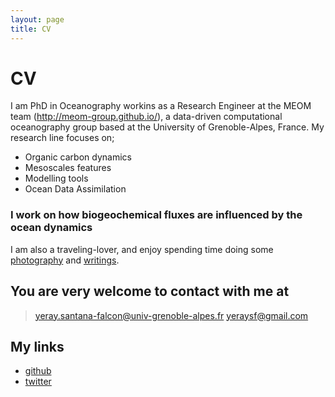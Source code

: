 ```yaml
---
layout: page
title: CV
---
```



# CV

I am PhD in Oceanography workins as a Research Engineer at the MEOM team (http://meom-group.github.io/), a data-driven computational oceanography group based at the University of Grenoble-Alpes, France. My research line focuses on;

  - Organic carbon dynamics
  - Mesoscales features
  - Modelling tools
  - Ocean Data Assimilation

### I work on how biogeochemical fluxes are influenced by the ocean dynamics

I am also a traveling-lover, and enjoy spending time doing some [photography] and [writings].

## You are very welcome to contact with me at
> yeray.santana-falcon@univ-grenoble-alpes.fr
> yeraysf@gmail.com

## My links
* [github] 
* [twitter]


[photography]: <https://500px.com/yeraysf>
[writings]: <http://principia.io/staff/yeray/>
[github]: <https://github.com/ysantanaf>
[twitter]: <https://twitter.com/yeraysf>



